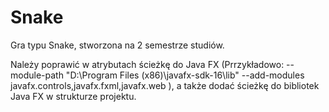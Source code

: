# Snake
Gra typu Snake, stworzona na 2 semestrze studiów.

Należy poprawić w atrybutach ścieżkę do Java FX (Prrzykładowo: --module-path "D:\Program Files (x86)\javafx-sdk-16\lib" --add-modules javafx.controls,javafx.fxml,javafx.web ), a także dodać ścieżkę do bibliotek Java FX w strukturze projektu.
